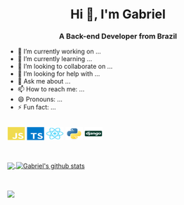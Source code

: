 <h1 align="center">Hi 👋, I'm Gabriel</h1>
<h3 align="center">A Back-end Developer from Brazil</h3>

- 🔭 I’m currently working on ...
- 🌱 I’m currently learning ...
- 👯 I’m looking to collaborate on ...
- 🤔 I’m looking for help with ...
- 💬 Ask me about ...
- 📫 How to reach me: ...
- 😄 Pronouns: ...
- ⚡ Fun fact: ...
<div style="display: inline_block"><br>
  <img align="center" alt="Rafa-Js" height="30" width="40" src="https://raw.githubusercontent.com/devicons/devicon/master/icons/javascript/javascript-plain.svg">
  <img align="center" alt="Rafa-Ts" height="30" width="40" src="https://raw.githubusercontent.com/devicons/devicon/master/icons/typescript/typescript-plain.svg">
  <img align="center" alt="Biel-React" height="30" width="40" src="https://raw.githubusercontent.com/devicons/devicon/master/icons/react/react-original.svg">
  <img align="center" alt="Biel-Python" height="30" width="40" src="https://raw.githubusercontent.com/devicons/devicon/master/icons/python/python-original.svg">
  <img align="center" alt="Biel-Django" height="30" width="40" src="https://raw.githubusercontent.com/devicons/devicon/master/icons/django/django-original.svg">
</div>

</p>

<br><br>
<a href="https://github.com/gabrielUpON">
  <img align="center" src="https://github-readme-stats.vercel.app/api/top-langs/?username=gabrielUpON&theme=transparent&langs_count=4">
</a>
<a href="https://github.com/gabrielUpON">
 <img align="center" src="https://github-readme-stats.vercel.app/api?username=gabrielUpON&show_icons=true&theme=transparent&line_height=30" alt="Gabriel's github stats"/>
</a>

<br><br>
<img src="https://imgur.com/rilHVxA.png"/>
